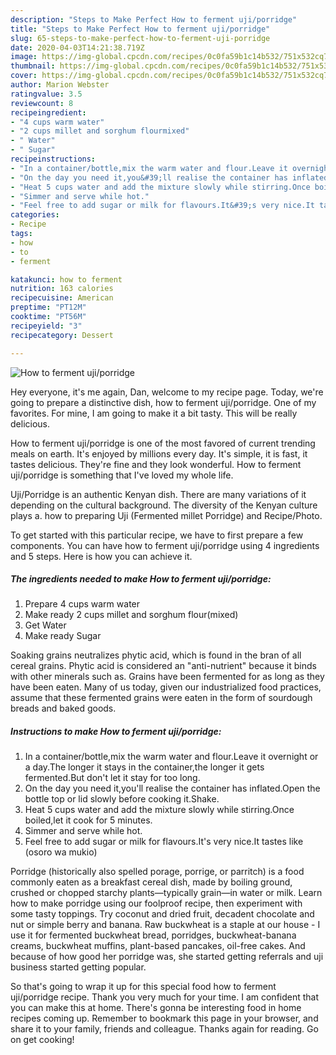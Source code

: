 ```yaml
---
description: "Steps to Make Perfect How to ferment uji/porridge"
title: "Steps to Make Perfect How to ferment uji/porridge"
slug: 65-steps-to-make-perfect-how-to-ferment-uji-porridge
date: 2020-04-03T14:21:38.719Z
image: https://img-global.cpcdn.com/recipes/0c0fa59b1c14b532/751x532cq70/how-to-ferment-ujiporridge-recipe-main-photo.jpg
thumbnail: https://img-global.cpcdn.com/recipes/0c0fa59b1c14b532/751x532cq70/how-to-ferment-ujiporridge-recipe-main-photo.jpg
cover: https://img-global.cpcdn.com/recipes/0c0fa59b1c14b532/751x532cq70/how-to-ferment-ujiporridge-recipe-main-photo.jpg
author: Marion Webster
ratingvalue: 3.5
reviewcount: 8
recipeingredient:
- "4 cups warm water"
- "2 cups millet and sorghum flourmixed"
- " Water"
- " Sugar"
recipeinstructions:
- "In a container/bottle,mix the warm water and flour.Leave it overnight or a day.The longer it stays in the container,the longer it gets fermented.But don&#39;t let it stay for too long."
- "On the day you need it,you&#39;ll realise the container has inflated.Open the bottle top or lid slowly before cooking it.Shake."
- "Heat 5 cups water and add the mixture slowly while stirring.Once boiled,let it cook for 5 minutes."
- "Simmer and serve while hot."
- "Feel free to add sugar or milk for flavours.It&#39;s very nice.It tastes like (osoro wa mukio)"
categories:
- Recipe
tags:
- how
- to
- ferment

katakunci: how to ferment 
nutrition: 163 calories
recipecuisine: American
preptime: "PT12M"
cooktime: "PT56M"
recipeyield: "3"
recipecategory: Dessert

---
```



![How to ferment uji/porridge](https://img-global.cpcdn.com/recipes/0c0fa59b1c14b532/751x532cq70/how-to-ferment-ujiporridge-recipe-main-photo.jpg)

Hey everyone, it's me again, Dan, welcome to my recipe page. Today, we're going to prepare a distinctive dish, how to ferment uji/porridge. One of my favorites. For mine, I am going to make it a bit tasty. This will be really delicious.

How to ferment uji/porridge is one of the most favored of current trending meals on earth. It's enjoyed by millions every day. It's simple, it is fast, it tastes delicious. They're fine and they look wonderful. How to ferment uji/porridge is something that I've loved my whole life.

Uji/Porridge is an authentic Kenyan dish. There are many variations of it depending on the cultural background. The diversity of the Kenyan culture plays a. how to preparing Uji (Fermented millet Porridge) and Recipe/Photo.


To get started with this particular recipe, we have to first prepare a few components. You can have how to ferment uji/porridge using 4 ingredients and 5 steps. Here is how you can achieve it.

##### The ingredients needed to make How to ferment uji/porridge:

1. Prepare 4 cups warm water
1. Make ready 2 cups millet and sorghum flour(mixed)
1. Get  Water
1. Make ready  Sugar


Soaking grains neutralizes phytic acid, which is found in the bran of all cereal grains. Phytic acid is considered an &#34;anti-nutrient&#34; because it binds with other minerals such as. Grains have been fermented for as long as they have been eaten. Many of us today, given our industrialized food practices, assume that these fermented grains were eaten in the form of sourdough breads and baked goods. 

##### Instructions to make How to ferment uji/porridge:

1. In a container/bottle,mix the warm water and flour.Leave it overnight or a day.The longer it stays in the container,the longer it gets fermented.But don&#39;t let it stay for too long.
1. On the day you need it,you&#39;ll realise the container has inflated.Open the bottle top or lid slowly before cooking it.Shake.
1. Heat 5 cups water and add the mixture slowly while stirring.Once boiled,let it cook for 5 minutes.
1. Simmer and serve while hot.
1. Feel free to add sugar or milk for flavours.It&#39;s very nice.It tastes like (osoro wa mukio)


Porridge (historically also spelled porage, porrige, or parritch) is a food commonly eaten as a breakfast cereal dish, made by boiling ground, crushed or chopped starchy plants—typically grain—in water or milk. Learn how to make porridge using our foolproof recipe, then experiment with some tasty toppings. Try coconut and dried fruit, decadent chocolate and nut or simple berry and banana. Raw buckwheat is a staple at our house - I use it for fermented buckwheat bread, porridges, buckwheat-banana creams, buckwheat muffins, plant-based pancakes, oil-free cakes. And because of how good her porridge was, she started getting referrals and uji business started getting popular. 

So that's going to wrap it up for this special food how to ferment uji/porridge recipe. Thank you very much for your time. I am confident that you can make this at home. There's gonna be interesting food in home recipes coming up. Remember to bookmark this page in your browser, and share it to your family, friends and colleague. Thanks again for reading. Go on get cooking!
